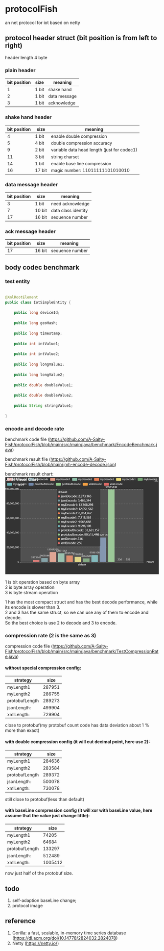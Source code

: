 # protocolFish

an net protocol for iot based on netty

## protocol header struct (bit position is from left to right)

header length 4 byte

### plain header

| bit position | size   | meaning
--------------|--------|-----------
| 1               | 1 bit  | shake hand
| 2               | 1 bit  |  data message
| 3               | 1 bit    |  acknowledge

### shake hand header

| bit position | size  | meaning
--------------|-------|-----------
| 4            | 1 bit | enable double compression
| 5            | 4 bit | double compression accuracy
| 9            | 2 bit | variable data head length (just for codec1)
| 11           | 3 bit | string charset
| 14           | 1 bit | enable base line compression
| 16           | 17 bit | magic number: 11011111101010010

### data message header

| bit position | size   | meaning
--------------|--------|-----------
| 3            | 1 bit  | need acknowledge
| 7            | 10 bit | data class identity
| 17           | 16 bit  | sequence number

### ack message header
| bit position | size   | meaning
--------------|--------|-----------
| 17           | 16 bit  | sequence number

## body codec benchmark

### test entity

```java

@XmlRootElement
public class IotSimpleEntity {

    public long deviceId;

    public long geoHash;

    public long timestamp;

    public int intValue1;

    public int intValue2;

    public long longValue1;

    public long longValue2;

    public double doubleValue1;

    public double doubleValue2;

    public String stringValue1;

}
```

### encode and decode rate

benchmark code
file (https://github.com/A-Salty-Fish/protocolFish/blob/main/src/main/java/benchmark/EncodeBenchmark.java)

benchmark result file (https://github.com/A-Salty-Fish/protocolFish/blob/main/jmh-encode-decode.json)

benchmark result chart:   
![](./jmh-encode.png)

1 is bit operation based on byte array  
2 is byte array operation  
3 is byte stream operation  

1 has the most compact struct and has the best decode performance, while its encode is slower than 3.  
2 and 3 has the same struct, so we can use any of them to encode and decode.  
So the best choice is use 2 to decode and 3 to encode.  

### compression rate (2 is the same as 3)

compression code
file (https://github.com/A-Salty-Fish/protocolFish/blob/main/src/main/java/benchmark/TestCompressionRate.java)

#### without special compression config:

| strategy      | size   |
   |--------| ----------- |
|myLength1    | 287951 |  
|myLength2    | 286755 |  
|protobufLength    | 289273 |  
|jsonLength:    | 499904 |  
|xmlLength:    | 729904 |  

close to protobuf(my protobuf count code has data deviation about 1 % more than exact)

#### with double compression config (it will cut decimal point, here use 2):

| strategy      | size   |
   |--------| ----------- |
|myLength1    |284636|
|myLength2    |283584|
|protobufLength    | 289372|
|jsonLength:    |500078|
|xmlLength:    |730078|

still close to protobuf(less than default)

#### with baseLine compression config (it will xor with baseLine value, here assume that the value just change little):

| strategy      | size   |
   |--------| ----------- |
|myLength1    |74205|
|myLength2    |64684|
|protobufLength    | 133297|
|jsonLength:    |512489|
|xmlLength:    |1005412|

now just half of the protobuf size.

## todo

1. self-adaption baseLine change;
2. protocol image

## reference

1. Gorilla: a fast, scalable, in-memory time series database (https://dl.acm.org/doi/10.14778/2824032.2824078)
2. Netty (https://netty.io/)